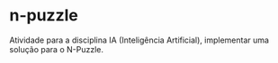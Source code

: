 # n-puzzle
Atividade para a disciplina IA (Inteligência Artificial), implementar uma solução para o N-Puzzle.
